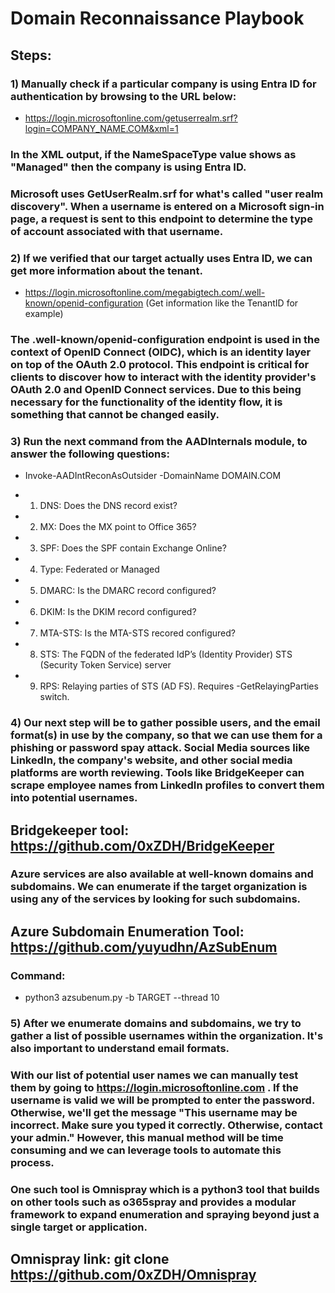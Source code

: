 # Domain Reconnaissance Playbook

## Steps:

### 1) Manually check if a particular company is using Entra ID for authentication by browsing to the URL below:

 - https://login.microsoftonline.com/getuserrealm.srf?login=COMPANY_NAME.COM&xml=1

### In the XML output, if the NameSpaceType value shows as "Managed" then the company is using Entra ID.

### Microsoft uses GetUserRealm.srf for what's called "user realm discovery". When a username is entered on a Microsoft sign-in page, a request is sent to this endpoint to determine the type of account associated with that username.

### 2) If we verified that our target actually uses Entra ID, we can get more information about the tenant.

 - https://login.microsoftonline.com/megabigtech.com/.well-known/openid-configuration (Get information like the TenantID for example)

### The .well-known/openid-configuration endpoint is used in the context of OpenID Connect (OIDC), which is an identity layer on top of the OAuth 2.0 protocol. This endpoint is critical for clients to discover how to interact with the identity provider's OAuth 2.0 and OpenID Connect services. Due to this being necessary for the functionality of the identity flow, it is something that cannot be changed easily.

### 3) Run the next command from the AADInternals module, to answer the following questions:

 - Invoke-AADIntReconAsOutsider -DomainName DOMAIN.COM


 - 1) DNS:	Does the DNS record exist?

 - 2) MX:	Does the MX point to Office 365?

 - 3) SPF:	Does the SPF contain Exchange Online?

 - 4) Type:	Federated or Managed

 - 5) DMARC:	Is the DMARC record configured?

 - 6) DKIM:	Is the DKIM record configured?

 - 7) MTA-STS:	Is the MTA-STS recored configured?

 - 8) STS:	The FQDN of the federated IdP’s (Identity Provider) STS (Security Token Service) server

 - 9) RPS:	Relaying parties of STS (AD FS). Requires -GetRelayingParties switch.

### 4) Our next step will be to gather possible users, and the email format(s) in use by the company, so that we can use them for a phishing or password spay attack. Social Media sources like LinkedIn, the company's website, and other social media platforms are worth reviewing. Tools like BridgeKeeper can scrape employee names from LinkedIn profiles to convert them into potential usernames.

## Bridgekeeper tool: https://github.com/0xZDH/BridgeKeeper

### Azure services are also available at well-known domains and subdomains. We can enumerate if the target organization is using any of the services by looking for such subdomains.

## Azure Subdomain Enumeration Tool: https://github.com/yuyudhn/AzSubEnum

### Command:

 - python3 azsubenum.py -b TARGET --thread 10

### 5) After we enumerate domains and subdomains, we try to gather a list of possible usernames within the organization.  It's also important to understand email formats.

### With our list of potential user names we can manually test them by going to https://login.microsoftonline.com . If the username is valid we will be prompted to enter the password. Otherwise, we'll get the message "This username may be incorrect. Make sure you typed it correctly. Otherwise, contact your admin." However, this manual method will be time consuming and we can leverage tools to automate this process.

### One such tool is Omnispray which is a python3 tool that builds on other tools such as o365spray and provides a modular framework to expand enumeration and spraying beyond just a single target or application.

## Omnispray link: git clone https://github.com/0xZDH/Omnispray

